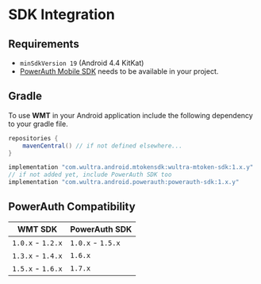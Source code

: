# SDK Integration

## Requirements

- `minSdkVersion 19` (Android 4.4 KitKat)
- [PowerAuth Mobile SDK](https://github.com/wultra/powerauth-mobile-sdk) needs to be available in your project.

## Gradle

To use __WMT__ in your Android application include the following dependency to your gradle file.

```groovy
repositories {
    mavenCentral() // if not defined elsewhere...
}

implementation "com.wultra.android.mtokensdk:wultra-mtoken-sdk:1.x.y"
// if not added yet, include PowerAuth SDK too
implementation "com.wultra.android.powerauth:powerauth-sdk:1.x.y"
```

## PowerAuth Compatibility

| WMT SDK           | PowerAuth SDK |  
|-------------------|---|
| `1.0.x` - `1.2.x` | `1.0.x` - `1.5.x` |
| `1.3.x` - `1.4.x` | `1.6.x` |
| `1.5.x` - `1.6.x` | `1.7.x` |


